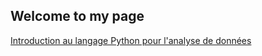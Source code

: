 ## Welcome to my page

[Introduction au langage Python pour l'analyse de données](https://github.com/titsitits/Python_Data_Science)

